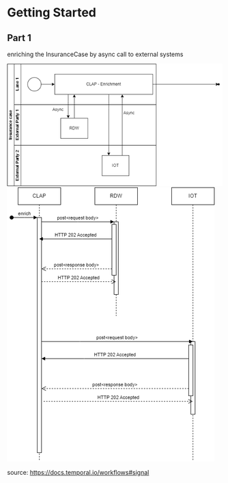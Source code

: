 # Getting Started

## Part 1
enriching the InsuranceCase by async call to external systems


![part_1_async_external.png](docs%2Fpart_1_async_external.png)
![part_1_async_REST.png](docs%2Fpart_1_async_REST.png)

source: https://docs.temporal.io/workflows#signal